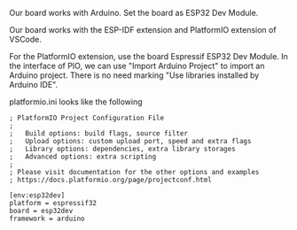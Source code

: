 Our board works with Arduino. Set the board as ESP32 Dev Module.

Our board works with the ESP-IDF extension and PlatformIO extension of VSCode. 

For the PlatformIO extension, use the board Espressif ESP32 Dev Module. In the interface of PIO, we can use "Import Arduino Project" to import an Arduino project. There is no need marking "Use libraries installed by Arduino IDE".

platformio.ini looks like the following
```
; PlatformIO Project Configuration File
;
;   Build options: build flags, source filter
;   Upload options: custom upload port, speed and extra flags
;   Library options: dependencies, extra library storages
;   Advanced options: extra scripting
;
; Please visit documentation for the other options and examples
; https://docs.platformio.org/page/projectconf.html

[env:esp32dev]
platform = espressif32
board = esp32dev
framework = arduino
```
